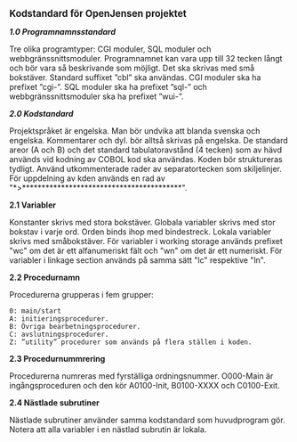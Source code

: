 <big><b>Kodstandard för OpenJensen projektet</b></big>

<i><b>1.0	Programnamnsstandard</b></i>

Tre olika programtyper: CGI moduler, SQL moduler och webbgränssnittsmoduler.
Programnamnet kan vara upp till 32 tecken långt och bör vara så beskrivande som möjligt.
Det ska skrivas med små bokstäver. Standard suffixet ”cbl” ska användas.
CGI moduler ska ha prefixet ”cgi-”. SQL moduler ska ha prefixet ”sql-” och webbgränssnittsmoduler ska ha prefixet ”wui-”.

<i><b>2.0	Kodstandard</b></i>

Projektspråket är engelska. Man bör undvika att blanda svenska och engelska. Kommentarer och dyl. bör alltså skrivas på engelska.
De standard areor (A och B) och det standard tabulatoravstånd (4 tecken) som av hävd används vid kodning av COBOL kod ska användas.
Koden bör struktureras tydligt. Använd utkommenterade rader av separatortecken som skiljelinjer.
För uppdelning av kden används en rad av "*>*****************************************".

<b>2.1	Variabler</b>

Konstanter skrivs med stora bokstäver.
Globala variabler skrivs med stor bokstav i varje ord. Orden binds ihop med bindestreck.
Lokala variabler skrivs med småbokstäver.
För variabler i working storage används prefixet "wc" om det är ett alfanumeriskt fält och "wn" om det är ett numeriskt. För variabler i linkage section används på samma sätt "lc" respektive "ln".

<b>2.2	Procedurnamn</b>

Procedurerna grupperas i fem grupper:

    0: main/start
	A: initieringsprocedurer.
	B: Övriga bearbetningsprocedurer.
	C: avslutningsprocedurer.
	Z: ”utility” procedurer som används på flera ställen i koden.
	
<b>2.3	Procedurnummrering</b>

Procedurerna numreras med fyrställiga ordningsnummer. O000-Main är ingångsproceduren och den kör A0100-Init, B0100-XXXX och C0100-Exit.

<b>2.4	Nästlade subrutiner</b>

Nästlade subrutiner använder samma kodstandard som huvudprogram gör. Notera att alla variabler i en nästlad subrutin är lokala.



